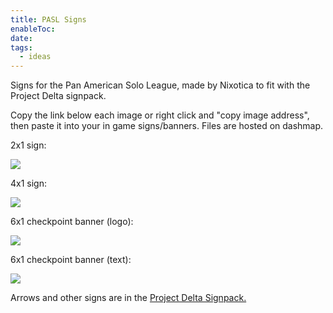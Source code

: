```yaml
---
title: PASL Signs
enableToc: 
date: 
tags:
  - ideas
---
```

Signs for the Pan American Solo League, made by Nixotica to fit with the Project Delta signpack.

Copy the link below each image or right click and "copy image address", then paste it into your in game signs/banners. Files are hosted on dashmap.

2x1 sign:

<img src="https://download.dashmap.live/dadbaf28-e7b5-429b-bf37-8c8c1419fcf4/2x1PASLLogoText.png">

4x1 sign:

<img src="https://download.dashmap.live/dadbaf28-e7b5-429b-bf37-8c8c1419fcf4/4x1PASLLogoText.png">

6x1 checkpoint banner (logo):

<img src="https://download.dashmap.live/dadbaf28-e7b5-429b-bf37-8c8c1419fcf4/6x1PASLLogo.png">

6x1 checkpoint banner (text):

<img src="https://download.dashmap.live/dadbaf28-e7b5-429b-bf37-8c8c1419fcf4/6x1PASLText.png">

Arrows and other signs are in the [Project Delta Signpack.](https://download.dashmap.live/dadbaf28-e7b5-429b-bf37-8c8c1419fcf4/ProjectDeltaCompleteSignPackJanuary2023.zip)